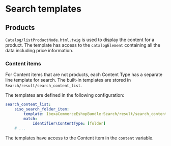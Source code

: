 # Search templates

## Products

`Catalog/listProductNode.html.twig` is used to display the content for a product.
The template has access to the `catalogElement` containing all the data including price information. 

### Content items

For Content items that are not products, each Content Type has a separate line template for search.
The built-in templates are stored in `Search/result/search_content_list`.

The templates are defined in the following configuration:

``` yaml
search_content_list:
    siso_search_folder_item:
        template: IbexaCommerceEshopBundle:Search/result/search_content_list:folder.html.twig
        match:
            Identifier\ContentType: [folder]
    # ...
```

The templates have access to the Content item in the `content` variable.
